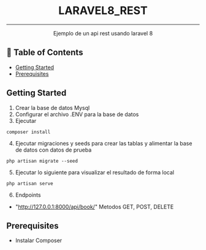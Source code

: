 <h1 align="center">LARAVEL8_REST</h1>

---

<p align="center"> 
  Ejemplo de un api rest usando laravel 8  
</p>

## 📝 Table of Contents


- [Getting Started](#getting_started)
- [Prerequisites](#prerequisites)


## Getting Started <a name = "getting_started"></a>

1. Crear la base de datos Mysql
2. Configurar el archivo .ENV para la base de datos
3. Ejecutar
```
composer install
```
4. Ejecutar migraciones y seeds para crear las tablas y alimentar la base de datos con datos de prueba
```
php artisan migrate --seed
```
5. Ejecutar lo siguiente para visualizar el resultado de forma local
```
php artisan serve
```
6. Endpoints 

- "http://127.0.0.1:8000/api/book/"
  Metodos GET, POST, DELETE


## Prerequisites <a name = "prerequisites"></a>

- Instalar Composer
